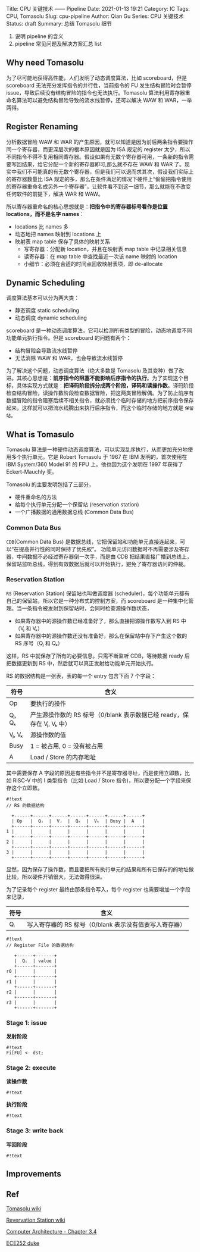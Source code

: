 Title: CPU 关键技术 —— Pipeline
Date: 2021-01-13 19:21
Category: IC
Tags: CPU, Tomasolu
Slug: cpu-pipeline
Author: Qian Gu
Series: CPU 关键技术
Status: draft
Summary: 总结 Tomasolu 细节

1. 说明 pipeline 的含义
2. pipeline 常见问题及解决方案汇总 list

## Why need Tomasolu

为了尽可能地获得高性能，人们发明了动态调度算法，比如 scoreboard，但是 scoreboard 无法充分发挥指令的并行性，当前指令的 FU 发生结构冒险时会暂停 issue，导致后续没有结构冒险的指令也无法执行。Tomasolu 算法利用寄存器重命名算法可以避免结构冒险导致的流水线暂停，还可以解决 WAW 和 WAR，一举两得。

## Register Renaming

分析数据冒险 WAW 和 WAR 的产生原因，就可以知道是因为前后两条指令要操作同一个寄存器，而更深层次的根本原因就是因为 ISA 规定的 register 太少，所以不同指令不得不复用相同寄存器。假设如果有无数个寄存器可用，一条新的指令需要写回结果，给它分配一个新的寄存器即可,那么就不存在 WAW 和 WAR 了。现实中我们不可能真的有无数个寄存器，但是我们可以退而求其次，假设我们实际上的寄存器数量比 ISA 规定的多，那么在条件满足的情况下硬件上“偷偷把指令使用的寄存器重命名成另外一个寄存器”，让软件看不到这一细节，那么就能在不改变任何软件的前提下，解决 WAR 和 WAW。

所以寄存器重命名的核心思想就是：**把指令中的寄存器标号看作是位置 locations，而不是名字 names**：

+ locations 比 names 多
+ 动态地把 names 映射到 locations 上
+ 映射表 map table 保存了具体的映射关系
	+ 写寄存器：分配新 location，并且在映射表 map table 中记录相关信息
	+ 读寄存器：在 map table 中查找最近一次该 name 映射的 location
	+ 小细节：必须在合适的时间点回收映射表项，即 de-allocate

## Dynamic Scheduling

调度算法基本可以分为两大类：

+ 静态调度 static scheduling
+ 动态调度 dynamic scheduling

scoreboard 是一种动态调度算法，它可以检测所有类型的冒险，动态地调度不同功能单元执行指令。但是 scoreboard 的问题有两个：

+ 结构冒险会导致流水线暂停
+ 无法消除 WAW 和 WAR，也会导致流水线暂停

为了解决这个问题，动态调度算法（绝大多数是 Tomasolu 及其变种）做了改进。其核心思想是：**前序指令的阻塞不能影响后序指令的执行**。为了实现这个目标，具体实现方式就是：**把译码阶段拆分成两个阶段，译码和读操作数**。译码阶段检查结构冒险，读操作数阶段检查数据冒险，把这两类冒险解偶。为了防止前序有数据冒险的指令阻塞后续不相关指令，就必须找个临时存储的地方把前序指令保存起来，这样就可以把流水线腾出来执行后序指令，而这个临时存储的地方就是 `保留站`。

## What is Tomasulo

Tomasolu 算法是一种硬件动态调度算法，可以实现乱序执行，从而更加充分地使用多个执行单元。它是 Robert Tomasolu 于 1967 在 IBM 发明的，首次使用在 IBM System/360 Model 91 的 FPU 上。他也因为这个发明在 1997 年获得了 Eckert-Mauchly 奖。

Tomasolu 的主要发明包括了三部分，

+ 硬件重命名的方法
+ 给每个执行单元分配一个保留站 (reservation station)
+ 一个广播数据的通用数据总线 (Common Data Bus)

### Common Data Bus

`CDB`(Common Data Bus) 是数据总线，它把保留站和功能单元直接连起来，可以“在提高并行性的同时保持了优先权”。
功能单元访问数据时不再需要涉及寄存器，中间数据不必经过寄存器倒一次手，而是由 CDB 把结果直接广播到总线上，保留站监听总线，得到有效数据后就可以开始执行，避免了寄存器访问的仲裁。

### Reservation Station

`RS` (Reservation Station) 保留站也叫做调度器 (scheduler)，每个功能单元都有自己的保留站，所以它是一种分布式的控制方案，而 scoreboard 是一种集中化管理。当一条指令被发射到保留站时，会同时检查源操作数状态，

+ 如果寄存器中的源操作数已经准备好了，那么直接把源操作数写入到 RS 中（Vⱼ 和 Vₖ）
+ 如果寄存器中的源操作数还没有准备好，那么在保留站中存下产生这个数的 RS 序号（Qⱼ 和 Qₖ）

这样，RS 中就保存了所有的必要信息。只需不断监听 CDB，等待数据 ready 后把数据更新到 RS 中，然后就可以真正发射给功能单元开始执行。

RS 的数据结构是一张表，表的每一个 entry 包含下面 7 个字段：

| 符号 | 含义 |
| ---- | ---- |
| Op | 要执行的操作 |
| Qⱼ, Qₖ | 产生源操作数的 RS 标号（0/blank 表示数据已经 ready，保存在 Vⱼ, Vₖ 中） |
| Vⱼ, Vₖ | 源操作数的值 |
| Busy | 1 = 被占用, 0 = 没有被占用 |
| A | Load / Store 的内存地址 |

其中需要保存 A 字段的原因是有些指令并不是寄存器寻址，而是使用立即数，比如 RISC-V 中的 I 类型指令（比如 Load / Store 指令)，所以要分配一个字段来保存这个立即数。

```
#!text
// RS 的数据结构

  +------+------+------+------+------+------+------+
  | Op   |  Qⱼ  |  Vⱼ  |  Qₖ  |  Vₖ  | Busy |  A   |
  +------+------+------+------+------+------+------+
1 |      |      |      |      |      | 		|  	   |
  +------+------+------+------+------+------+------+
2 |      |      |      |      |      | 	    | 	   |
  +------+------+------+------+------+------+------+
3 |      |      |      |      |      | 		| 	   |
  +------+------+------+------+------+------+------+
```

显然，因为保存了操作数，而且要把所有执行单元的结果和所有已保存的的地址做比较，所以硬件开销很大，无法做得很深。

为了记录每个 register 最终由那条指令写入，每个 register 也需要增加一个字段来记录，

| 符号 | 含义 |
| ---- | ---- |
| Qᵢ | 写入寄存器的 RS 标号（0/blank 表示没有值要写入寄存器） |

```
#!text
// Register File 的数据结构

   +------+-------+
   |  Qᵢ  | value |
   +------+-------+
r0 |      |       |
   +------+-------+
r1 |      |       |
   +------+-------+
r2 |      |       |
   +------+-------+
r3 |      |       |
   +------+-------+
```

### Stage 1: issue

**发射阶段**

```
#!text
Fi[FU] <- dst;
```
### Stage 2: execute

**读操作数**

```
#!text
```

**执行阶段**

```
#!text
```

### Stage 3: write back

**写回阶段**

```
#!text
```

## Improvements

## Ref

[Tomasolu wiki](https://en.wikipedia.org/wiki/Tomasolu-algorithm)

[Revervation Station wiki](https://en.wikipedia.org/wiki/Reservation-station)

[Computer Architecture - Chapter 3.4](https://book.douban.com/subject/6795919/)

[ECE252 duke]()